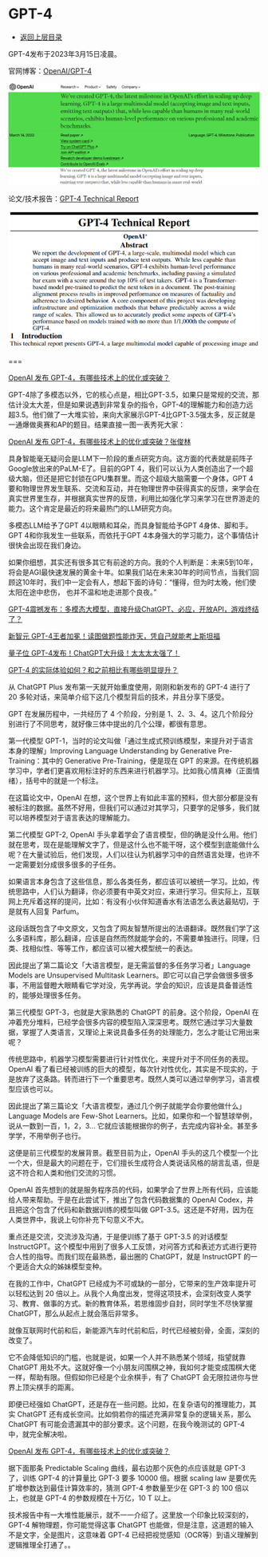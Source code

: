 # GPT-4

* [返回上层目录](../openai.md)

GPT-4发布于2023年3月15日凌晨。

官网博客：[OpenAI/GPT-4](https://openai.com/research/gpt-4)

![OpenAI-GPT4-blog](pic/OpenAI-GPT4-blog.png)

论文/技术报告：[GPT-4 Technical Report](https://cdn.openai.com/papers/gpt-4.pdf)

![GPT4-paper](pic/GPT4-paper.png)

===

[OpenAI 发布 GPT-4，有哪些技术上的优化或突破？](https://www.zhihu.com/question/589639535/answer/2936661611)

GPT-4除了多模态以外，它的核心点是，相比GPT-3.5，如果只是常规的交流，那估计没太大差，但是如果说遇到非常复杂的指令，GPT-4的理解能力和创造力远超3.5。他们做了一大堆实验，来向大家展示GPT-4比GPT-3.5强太多，反正就是一通爆做奥赛和AP的题目。结果直接一图一表秀死大家：

[OpenAI 发布 GPT-4，有哪些技术上的优化或突破？张俊林](https://www.zhihu.com/question/589639535/answer/2937928726)

具身智能毫无疑问会是LLM下一阶段的重点研究方向。这方面的代表就是前阵子Google放出来的PaLM-E了。目前的GPT 4，我们可以认为人类创造出了一个超级大脑，但还是把它封锁在GPU集群里。而这个超级大脑需要一个身体，GPT 4要和物理世界发生联系、交流和互动，并在物理世界中获得真实的反馈，来学会在真实世界里生存，并根据真实世界的反馈，利用比如强化学习来学习在世界游走的能力。这个肯定是最近的将来最热门的LLM研究方向。

多模态LLM给予了GPT 4以眼睛和耳朵，而具身智能给予GPT 4身体、脚和手。GPT 4和你我发生一些联系，而依托于GPT 4本身强大的学习能力，这个事情估计很快会出现在我们身边。

如果你细想，其实还有很多其它有前途的方向。我的个人判断是：未来5到10年，将会是AGI最快速发展的黄金十年。如果我们站在未来30年的时间节点，当我们回顾这10年时，我们中一定会有人，想起下面的诗句：“懂得，但为时太晚，他们使太阳在途中悲伤， 也并不温和地走进那个良夜。”

[GPT-4震撼发布：多模态大模型，直接升级ChatGPT、必应，开放API，游戏终结了？](https://mp.weixin.qq.com/s/kA7FBZsT6SIvwIkRwFS-xw)

[新智元 GPT-4王者加冕！读图做题性能炸天，凭自己就能考上斯坦福](https://mp.weixin.qq.com/s/MN35PBHJEMRCJjyTQL5ggA)

[量子位 GPT-4发布！ChatGPT大升级！太太太太强了！](https://mp.weixin.qq.com/s/6u33Xnp4oEHq26WR4W1kdg)

[GPT-4 的实际体验如何？和之前相比有哪些明显提升？](https://www.zhihu.com/question/589641645/answer/2936696934)

从 ChatGPT Plus 发布第一天就开始重度使用，刚刚和新发布的 GPT-4 进行了 20 多轮对话，来简单介绍下这几个模型背后的技术，并且分享下感受。

GPT 在发展历程中，一共经历了 4 个阶段，分别是 1、2、3、4。这几个阶段分别进行了不同思考，就好像三体中提出的几个公理，都很有意思。

第一代模型 GPT-1，当时的论文叫做「通过生成式预训练模型，来提升对于语言本身的理解」Improving Language Understanding by Generative Pre-Training：其中的 Generative Pre-Training，便是现在 GPT 的来源。在传统机器学习中，学者们更喜欢用标注好的东西来进行机器学习。比如我心情真棒（正面情绪），括号中的就是一个标注。

在这篇论文中，OpenAI 在想，这个世界上有如此丰富的预料，但大部分都是没有被标注的数据。虽然不好用，但我们可以通过对其学习，只要学的足够多，我们就可以培养模型对于语言表达的理解能力。

第二代模型 GPT-2, OpenAI 手头拿着学会了语言模型，但的确是没什么用。他们就在思考，现在是能理解文字了，但是这什么也不能干呀，这个模型到底能做什么呢？在大量试验后，他们发现，人们以往认为机器学习中的自然语言处理，也许不一定需要划分成很多很多的子任务。

如果语言本身包含了这些信息，那么各类任务，都应该可以被统一学习。比如，传统思路中，人们认为翻译，你必须要有中英文对应，来进行学习。但实际上，互联网上充斥着这样的提问，比如：有没有小伙伴知道香水有法语怎么表达最贴切，于是就有人回复 Parfum。

这段话既包含了中文原文，又包含了网友智慧所提出的法语翻译。既然我们学了这么多语料库，那么翻译，应该是自然而然就能学会的，不需要单独进行。同理，归类、找相似性、等等工作，都应该可以被大模型统一的表达。

因此提出了第二篇论文「大语言模型，是无需监督的多任务学习者」Language Models are Unsupervised Multitask Learners。即它可以自己学会做很多很多事，不用监督瞪大眼睛看它学对没，先学再说。学会的知识，应该是具备普适性的，能够处理很多任务。

第三代模型 GPT-3，也就是大家熟悉的 ChatGPT 的前身。这个阶段，OpenAI 在冲着充分堆料，已经学会很多内容的模型陷入深深思考。既然它通过学习大量数据，掌握了人类语言，又理论上来说具备多任务的处理能力，怎么才能让它用出来呢？

传统思路中，机器学习模型需要进行针对性优化，来提升对于不同任务的表现。OpenAI 看了看已经被训练的巨大的模型，每次针对性优化，其实是不现实的，于是放弃了这条路。转而进行下一个重要思考。既然人类可以通过举例学习，语言模型应该也可以。

因此提出了第三篇论文「大语言模型，通过几个例子就能学会你要他做什么」Language Models are Few-Shot Learners。比如，如果你和一个智慧球举例，说从一数到一百，1，2，3... 它就应该能根据你的例子，去完成内容补全。甚至多学学，不用举例子也行。

这便是前三代模型的发展背景。截至目前为止，OpenAI 手头的这几个模型一个比一个大，但是最大的问题在于，它们擅长生成符合人类说话风格的胡言乱语，但是这不符合和人类和他们交流的习惯。

OpenAI 首先想到的就是服务程序员的代码，如果学会了世界上所有代码，应该能给人带来帮助。于是在此尝试下，推出了包含代码数据集的 OpenAI Codex，并且把这个包含了代码和新数据训练的模型叫做 GPT-3.5。这还是不好用，因为在人类世界中，我说上句你补充下句意义不大。

重点还是交流，交流涉及沟通，于是便训练了基于 GPT-3.5 的对话模型 InstructGPT。这个模型中用到了很多人工反馈，对问答方式和表述方式进行更符合人性的指导。而我们现在最熟悉，最出圈的 ChatGPT，就是 InstructGPT 的一个更适合大众的姊妹模型变种。

在我的工作中，ChatGPT 已经成为不可或缺的一部分，它带来的生产效率提升可以轻松达到 20 倍以上。从我个人角度出发，觉得这项技术，会深刻改变人类学习、教育、做事的方式。新的教育体系，若思维固步自封，同时学生不尽快掌握 ChatGPT，那么从起点上就会落后非常多。

就像互联网时代前和后，新能源汽车时代前和后，时代已经被刻骨，全面，深刻的改变了。

它不会降低知识的门槛，也就是说，如果一个人并不熟悉某个领域，指望就靠 ChatGPT 用处不大。这就好像一个小朋友问围棋之神，我如何才能变成围棋大佬一样，帮助有限。但假如你已经是个业余棋手，有了 ChatGPT 会无限拉进你与世界上顶尖棋手的距离。

即便已经强如 ChatGPT，还是存在一些问题。比如，在复杂语句的推理能力，其实 ChatGPT 还有成长空间。比如倘若你的描述充满非常复杂的逻辑关系，那么 ChatGPT 有可能会遗漏其中的部分要求。这个问题，在我今晚测试的 GPT-4 中，就完全解决啦。

[OpenAI 发布 GPT-4，有哪些技术上的优化或突破？](https://www.zhihu.com/question/589639535/answer/2936639668)

据下面那条 Predictable Scaling 曲线，最右边那个灰色的点应该就是 GPT-3 了，训练 GPT-4 的计算量比 GPT-3 要多 10000 倍。根据 scaling law 是要优先扩增参数达到最佳计算效率的，猜测 GPT-4 参数量至少在 GPT-3 的 100 倍以上，也就是 GPT-4 的参数规模在十万亿，10 T 以上。

技术报告中有一大堆性能展示，就不一一介绍了。这里放一个印象比较深刻的，GPT-4 解物理题，你可能觉得这事 ChatGPT 也能做，但是注意，这道题的输入不是文字，全是图片，这意味着 GPT-4 已经把视觉感知（OCR等）到语义理解到逻辑推理全打通了。。

